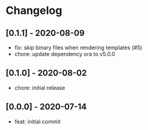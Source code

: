 # Changelog

## [0.1.1] - 2020-08-09

- fix: skip binary files when rendering templates (#5)
- chore: update dependency ora to v5.0.0

## [0.1.0] - 2020-08-02

- chore: initial release

## [0.0.0] - 2020-07-14

- feat: initial commit

<!-- http://keepachangelog.com/ -->
